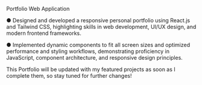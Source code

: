 Portfolio Web Application

● Designed and developed a responsive personal portfolio using React.js and Tailwind CSS, highlighting skills in web
development, UI/UX design, and modern frontend frameworks.

● Implemented dynamic components to fit all screen sizes and optimized performance and styling workflows,
demonstrating proficiency in JavaScript, component architecture, and responsive design principles.

This Portfolio will be updated with my featured projects as soon as I complete them, so stay tuned for further changes!
